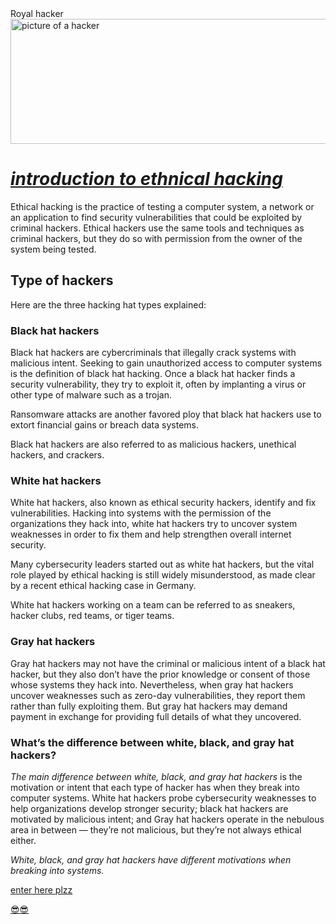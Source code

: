 <!DOCTYPE html>
<html lang="Royalhacker">
<head>
    <meta charset="Royal ethnical hacking ">
    Royal hacker
</head>
<body>
    <img src="roy.jpg" height ="200" width="600" alt="picture of a hacker" background ="200">
    <h1><i><u>introduction to ethnical hacking</u></i></h1>
   <p>Ethical hacking is the practice of testing a computer system, a network or an application to find security vulnerabilities that could be exploited by criminal hackers. Ethical hackers use the same tools and techniques as criminal hackers, but they do so with permission from the owner of the system being tested.</p>
    <p><h2>Type of hackers </h2></p>
    Here are the three hacking hat types explained:

<h3>Black hat hackers</h3>

Black hat hackers are cybercriminals that illegally crack systems with malicious intent. Seeking to gain unauthorized access to computer systems is the definition of black hat hacking. Once a black hat hacker finds a security vulnerability, they try to exploit it, often by implanting a virus or other type of malware such as a trojan.

Ransomware attacks are another favored ploy that black hat hackers use to extort financial gains or breach data systems.

Black hat hackers are also referred to as malicious hackers, unethical hackers, and crackers.

<h3>White hat hackers</h3>

White hat hackers, also known as ethical security hackers, identify and fix vulnerabilities. Hacking into systems with the permission of the organizations they hack into, white hat hackers try to uncover system weaknesses in order to fix them and help strengthen overall internet security.

Many cybersecurity leaders started out as white hat hackers, but the vital role played by ethical hacking is still widely misunderstood, as made clear by a recent ethical hacking case in Germany.

White hat hackers working on a team can be referred to as sneakers, hacker clubs, red teams, or tiger teams.

<h3>Gray hat hackers</h3>

Gray hat hackers may not have the criminal or malicious intent of a black hat hacker, but they also don’t have the prior knowledge or consent of those whose systems they hack into. Nevertheless, when gray hat hackers uncover weaknesses such as zero-day vulnerabilities, they report them rather than fully exploiting them. But gray hat hackers may demand payment in exchange for providing full details of what they uncovered.

<h3>What’s the difference between white, black, and gray hat hackers?</h3>

<i>The main difference between white, black, and gray hat hackers</i> is the motivation or intent that each type of hacker has when they break into computer systems. White hat hackers probe cybersecurity weaknesses to help organizations develop stronger security; black hat hackers are motivated by malicious intent; and Gray hat hackers operate in the nebulous area in between — they’re not malicious, but they’re not always ethical either.

<i>White, black, and gray hat hackers have different motivations when breaking into systems.</i>

<a href="https://youtu.be/MwpMEbgC7DA?si=xTBVgQyO67BngogR">enter here plzz</a>
<p><a href="https://chat.whatsapp.com/H6N0BXxetZt9d7UTwu8VMb">😎😎</a></p>
</body>
</html>
